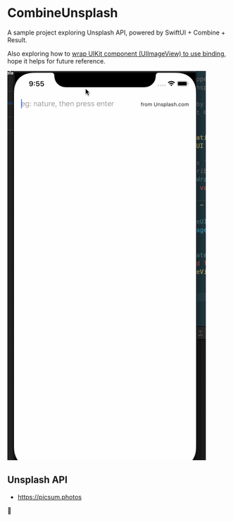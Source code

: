 # CombineUnsplash

A sample project exploring Unsplash API, powered by SwiftUI + Combine + Result.

Also exploring how to [wrap UIKit component (UIImageView) to use binding](https://github.com/vinhnx/CombineUnsplash/blob/master/CombineUnsplash/View/ImageWrapper.swift), hope it helps for future reference.

![demo](./screenshot/demo.gif)

## Unsplash API

-   https://picsum.photos

:rocket:
